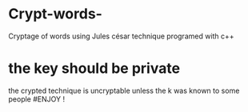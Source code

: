 # Crypt-words-
Cryptage of words using Jules césar technique programed with c++ 
# the key should be private 
the crypted technique is uncryptable unless the k was known to some people
#ENJOY !
